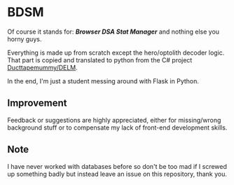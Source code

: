 # BDSM

Of course it stands for: **_Browser DSA Stat Manager_** and nothing else you horny guys.

Everything is made up from scratch except the hero/optolith decoder logic. That part is copied and translated to python from the C# project [Ducttapemummy/DELM](https://github.com/Ducttapemummy/DELM).

In the end, I'm just a student messing around with Flask in Python.


## Improvement
Feedback or suggestions are highly appreciated, either for missing/wrong background stuff or to compensate my lack of front-end development skills.


## Note
I have never worked with databases before so don't be too mad if I screwed up something badly but instead leave an issue on this repository, thank you. 
